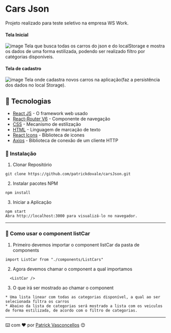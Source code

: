 # Cars Json

Projeto realizado para teste seletivo na empresa WS Work.

#### Tela Inicial
![image](https://user-images.githubusercontent.com/41561977/148588637-9698474e-994d-464a-88c1-173ee73b6e99.png)
Tela que busca todas os carros do json e do localStorage e mostra os dados de uma forma estilizada, podendo ser realizado filtro por catégorias disponíveis.

#### Tela de cadastro
![image](https://user-images.githubusercontent.com/41561977/148589064-2f45c67f-ecfa-45fa-b5d2-d0aa3781f570.png)
Tela onde cadastra novos carros na aplicação(faz a persistência dos dados no local Storage).

## 🚀 Tecnologias

* [React JS](https://pt-br.reactjs.org/) - O framework web usado
* [React-Router V6](https://reactrouter.com/) - Componente de navegação
* [CSS](https://www.w3.org/Style/CSS/Overview.en.html) - Mecanismo de estilização
* [HTML](https://www.w3.org/Style/CSS/Overview.en.html) - Linguagem de marcação de texto
* [React Icons](https://react-icons.github.io/react-icons/) - Biblioteca de icones
* [Axios](https://axios-http.com/docs/intro) - Biblioteca de conexão de um cliente HTTP

### 🔧 Instalação

1. Clonar Repositório

```
git clone https://github.com/patrickdovale/carsJson.git
```

2. Instalar pacotes NPM

```
npm install
```

3. Iniciar a Aplicação

```
npm start
Abra http://localhost:3000 para visualizá-lo no navegador.
```
---

### 🔧 Como usar o component listCar

1. Primeiro devemos importar o component listCar da pasta de components

```
import ListCar from "./components/ListCars"
```

2. Agora devemos chamar o component a qual importamos 

```
  <ListCar />
```

3. O que irá ser mostrado ao chamar o component

```
* Uma lista linear com todas as categorias disponível, a qual ao ser selecionada filtra os carros 
* Abaixo da lista de categorias será mostrado a lista com os veiculos de forma estilizada, de acordo com o filtro de categorias.
```
---
⌨️ com ❤️ por [Patrick Vasconcellos](https://github.com/patrickdovale) 😊
